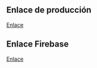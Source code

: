 ## Enlace de producción

[Enlace](https://erick-mf.github.io/tienda/)

## Enlace Firebase

[Enlace](https://tienda-vue-a98d0.web.app/)
